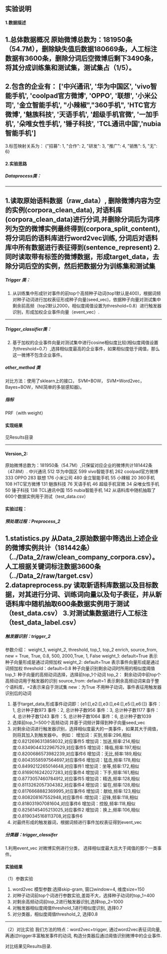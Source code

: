 ## 实验说明

#### 1.数据描述

1.总体数据概况
原始微博总数为：181950条（54.7M），删除缺失值后数据180669条，人工标注数据有3600条，删除分词后空微博后剩下3490条，将其分成训练集和测试集，测试集占（1/5）。
---
2.包含的企业有：
['中兴通讯', '华为中国区', 'vivo智能手机', 'coolpad官方微博', 'OPPO', '联想', '小米公司', '金立智能手机', "小辣椒","360手机", 'HTC官方微博', '魅族科技', '天语手机', '超级手机官微', '一加手机', '朵唯女性手机', '锤子科技',  'TCL通讯中国','nubia智能手机']
---
3.标签映射关系为： {"招募": 1, "合作": 2, "研发": 3, "推广": 4, "销售": 5, "无": 6}




#### 2.实验思路

##### Dataprocess类：
---
1.读取原始语料数据（raw_data）, 删除微博内容为空的实例(corpora_clean_data), 对语料库(corpora_clean_data)进行分词,并删除分词后为词序列为空的微博实例最终得到(corpora_split_content),将分词后的语料库进行word2vec训练, 分词后对语料库中所有数据进行表征得到(sentence_represent)
2.同时读取带有标签的微博数据，形成target_data，去除分词后空的实例，然后把数据分为训练集和测试集
---
##### Trigger 类：
1. 从训练集中形成针对事件的前top个高频种子动词(top1默认是400)，根据词频对种子动词进行加权表征形成种子向量(seed_vec)，依据种子向量对测试集中剩余前高频（top2默认2000，相似度阈值设置为threshold=0.8）进行触发器识别，形成加权企业事件向量（event_vec）.

---
##### Trigger_classifier类：
2. 基于加权的企业事件向量对测试集中进行cosine相似度比较(相似度阈值设置为threshold=0.7）,选择相似度最高的企业事件，如果相似度低于阈值，那么这一微博不包含企业事件。

#####  other_method 类
对比方法：使用了sklearn上的接口， SVM+BOW， SVM+Word2vec，Bayes+BOW，NN(简单的多层感知器)。

##### 指标
PRF（with weight）

#### 实现结果
见Results目录


-----------------------------------------------
#### Version_2:
原始微博总数为：181950条（54.7M）,只保留对应企业的微博共计181442条（47.8M）.
中兴通讯 512
华为中国区 599
vivo智能手机 262
coolpad官方微博 333
OPPO 283
联想 176
小米公司 480
金立智能手机 55
小辣椒 20
360手机 108
HTC官方微博 131
魅族科技 76
天语手机 46
超级手机官微 34
朵唯女性手机 50
锤子科技 138
TCL通讯中国 155
nubia智能手机 142
从语料库中随机抽取了600个数据实例用于测试（test_data.csv）

#### 实验过程：
##### 预处理过程：Preprocess_2
1.statistics.py 从Data_2原始数据中筛选出上述企业的微博实例共计（181442条）（../Data_2/raw/clean_company_corpora.csv）。
人工根据关键词标注数据3600条（../Data_2/raw/target.csv）
2.datapreprocess.py 读取新语料库数据以及目标数据，对其进行分词、训练词向量以及句子表征，并从新语料库中随机抽取600条数据实例用于测试
（test_data.csv）
3.对测试集数据进行人工标注（test_data_label.csv）
---
##### 触发器识别：trigger_2

参数介绍：
weight_1, weight_2, threshold, top_1, top_2 enrich, source_from, new = True, True, 0.8, 500, 2000,True, 1, False
weight_1: default=True 表示种子向量形成是通过词频加权
weight_2: default=True 表示事件向量形成是通过词频加权
threshold：default=0.8 种子向量识别剩余动词时所用的相似度阈值
top_1: 种子向量的高频动词选择，选择前top_1个动词
top_2： 剩余动词中前top个高频动词用于触发器的识别
source_from: default=1 表示剩余高频动词来自于整个语料库，=2表示来自于测试集
new：为True 不用种子动词，事件表征用触发器识别后的动词

1. 基于target_data,形成事件动词即：{e1:[],e2:[],e3:[],e4:[],e5:[],e6:[]}
事件：1, 总计种子数973
事件：2, 总计种子数956
事件：3, 总计种子数1177
事件：4, 总计种子数1243
事件：5, 总计种子数1064
事件：6, 总计种子数1039
2. 选择前top_1=500个高频动词 并基于词频计算得到种子向量seed_vec
3. 对剩余动词进行触发器识别，选择相似度最大的一类事件，如果其大于阈值，则将其加入到触发器中。
例如：
增加词：买到,频率:296,相似度:0.8212696313858032,对应事件5
增加词：加送,频率:214,相似度:0.8349044322967529,对应事件5
增加词：降临,频率:197,相似度:0.8200686573982239,对应事件6
增加词：无比,频率:189,相似度:0.8043558597564697,对应事件6
增加词：猛击,频率:178,相似度:0.8499212265014648,对应事件1
增加词：坐等,频率:172,相似度:0.8169016242027283,对应事件4
增加词：下手,频率:161,相似度:0.8773057460784912,对应事件5
增加词：精选,频率:128,相似度:0.8113262057304382,对应事件4
增加词：留在,频率:128,相似度:0.8176668882369995,对应事件6
增加词：献给,频率:123,相似度:0.808208167552948,对应事件6
:增加词：迎锋,频率:118,相似度:0.818031907081604,对应事件6
增加词：控股,频率:118,相似度:0.8256145405213025,对应事件2
增加词：换上,频率:106,相似度:0.8190345168113708,对应事件6
4. 对最终形成的触发器词，根据词频进行事件加权表征得到event_vec

##### 分类器：trigger_classifer
1.利用event_vec 对微博实例进行分类， 选择相似度最大且大于阈值的那个一类事件。

#### 实验结果
（1）参数实验
1. word2vec 模型参数:选择skip-gram, 窗口window=4, 维度size=150
2. 对种子动词前top个词进行参数实验,差距不大，选择种子动词的top_1=400
3. 对剩余高频动词前top_2进行触发器识别,选择top_2=1000
4. 对触发器相似度阈值threshold_1进行相似度识别, 选择0.7
5. 对分类器，相似度阈值threshold_2, 选择0.8
---
（2）对比实验
我们方法的特点：word2vec+trigger, 通过word2vec表征词向量, 再通过trigger丰富触发事件的动词, 构造分类器后通过阈值识别微博中的企业事件.

对比结果见Results目录.

